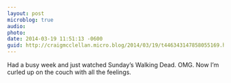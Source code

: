 ```yaml
---
layout: post
microblog: true
audio: 
photo: 
date: 2014-03-19 11:51:13 -0600
guid: http://craigmcclellan.micro.blog/2014/03/19/t446343147858055169.html
---
```

Had a busy week and just watched Sunday’s Walking Dead. OMG. Now I’m curled up on the couch with all the feelings.
